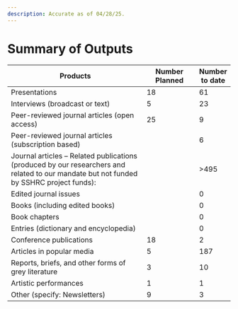 ```yaml
---
description: Accurate as of 04/28/25.
---
```


# Summary of Outputs

<table data-header-hidden><thead><tr><th width="470.3333740234375">Products </th><th width="140.9998779296875">Number Planned </th><th>Number to date </th></tr></thead><tbody><tr><td>Presentations </td><td>18 </td><td>61 </td></tr><tr><td>Interviews (broadcast or text) </td><td>5 </td><td>23 </td></tr><tr><td>Peer-reviewed journal articles (open access) </td><td>25 </td><td>9 </td></tr><tr><td>Peer-reviewed journal articles (subscription based) </td><td> </td><td>6 </td></tr><tr><td>Journal articles – Related publications (produced by our researchers and related to our mandate but not funded by SSHRC project funds):   </td><td> </td><td>>495 </td></tr><tr><td>Edited journal issues </td><td> </td><td>0 </td></tr><tr><td>Books (including edited books) </td><td> </td><td>0 </td></tr><tr><td>Book chapters </td><td> </td><td>0 </td></tr><tr><td>Entries (dictionary and encyclopedia) </td><td> </td><td>0 </td></tr><tr><td>Conference publications </td><td>18 </td><td>2 </td></tr><tr><td>Articles in popular media </td><td>5 </td><td>187 </td></tr><tr><td>Reports, briefs, and other forms of grey literature </td><td>3 </td><td>10 </td></tr><tr><td>Artistic performances </td><td>1 </td><td>1 </td></tr><tr><td>Other (specify: Newsletters) </td><td>9 </td><td>3 </td></tr></tbody></table>
